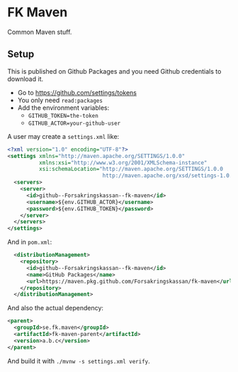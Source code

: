 # FK Maven

Common Maven stuff.

## Setup

This is published on Github Packages and you need Github credentials to download it.

- Go to <https://github.com/settings/tokens>
- You only need `read:packages`
- Add the environment variables:
  - `GITHUB_TOKEN=the-token`
  - `GITHUB_ACTOR=your-github-user`

A user may create a `settings.xml` like:

```xml
<?xml version="1.0" encoding="UTF-8"?>
<settings xmlns="http://maven.apache.org/SETTINGS/1.0.0"
          xmlns:xsi="http://www.w3.org/2001/XMLSchema-instance"
          xsi:schemaLocation="http://maven.apache.org/SETTINGS/1.0.0 
                              http://maven.apache.org/xsd/settings-1.0.0.xsd">
  <servers>
    <server>
      <id>github--Forsakringskassan--fk-maven</id>
      <username>${env.GITHUB_ACTOR}</username>
      <password>${env.GITHUB_TOKEN}</password>
    </server>
  </servers>
</settings>
```

And in `pom.xml`:

```xml
  <distributionManagement>
    <repository>
      <id>github--Forsakringskassan--fk-maven</id>
      <name>GitHub Packages</name>
      <url>https://maven.pkg.github.com/Forsakringskassan/fk-maven</url>
    </repository>
  </distributionManagement>
```

And also the actual dependency:

```xml
<parent>
  <groupId>se.fk.maven</groupId>
  <artifactId>fk-maven-parent</artifactId>
  <version>a.b.c</version>
</parent>
```

And build it with `./mvnw -s settings.xml verify`.
